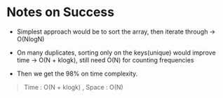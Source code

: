 # Notes on Success

+ Simplest approach would be to sort the array, then iterate through
  -> O(NlogN)

+ On many duplicates, sorting only on the keys(unique) would improve time
  -> O(N + klogk), still need O(N) for counting frequencies 

+ Then we get the 98% on time complexity.

> Time : O(N + klogk) , Space : O(N)
